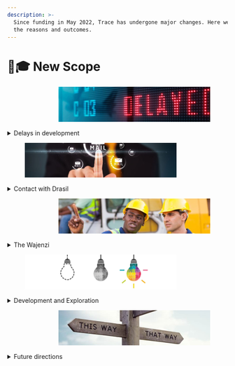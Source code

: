 ```yaml
---
description: >-
  Since funding in May 2022, Trace has undergone major changes. Here we explain
  the reasons and outcomes.
---
```


# 👩🎓 New Scope

<div align="right" data-full-width="false">

<figure><img src="../.gitbook/assets/delays_694x533.jpg" alt="" width="347"><figcaption></figcaption></figure>

</div>

<details>

<summary>Delays in development</summary>

The first few months of the project (May-July 2022) saw a good amount of work done on the codebase, as can be seen on Trace's [GitHub](https://github.com/CardanoTrace). Following initial enthusiasm, development slowed down, as a result of family-related commitments for the Project Coordinator. \
\
As months went by, the Lead Developer started taking on more diverse and engaging projects, including very exciting personal projects, ultimately resulting in their premature departure from Trace. \
\
This effectively left Trace with no Developer and made it necessary to restructure and rethink the whole Project. &#x20;

</details>

<div align="left">

<figure><img src="../.gitbook/assets/contact.jpg" alt="" width="347"><figcaption></figcaption></figure>

</div>

<details>

<summary>Contact with Drasil</summary>

As SPO of [RABIT](https://rabbitholepools.io) and member of various organisations in the Cardano Ecosystem, our Project Steward had the privilege of meeting many capable and enthusiastic people. Among these, the minds behind [Drasil](https://drasil.io) shine for their dedication to the bettering of Cardano and adoption of blockchain technology.\
\
Together with the Drasil Team, Trace will see further development and deliver on its commitment to the Cardano Community.&#x20;

</details>

<div align="right">

<figure><img src="../.gitbook/assets/BUILDERS.jpg" alt="" width="347"><figcaption></figcaption></figure>

</div>

<details>

<summary>The Wajenzi</summary>

[Wajenzi](https://www.canva.com/design/DAFYsOB\_K\_w/jo4UceR-DXYXA7glaOLuHQ/view) (Swahili for _builders_) is a Drasil initiative for the empowerment of blockchain developers in the Global South.  The first Wajenzi cohort consists of 5 interns from South Africa, Nigeria and Poland and is well underway in self-paced learning, under guidance of our Lead Developer.

Training is in partnership with [Gimbalabs](https://www.gimbalabs.com/gimbalgrid), with all trainees participating in the [PPBL (Plutus Project Based Learning)](https://www.gimbalabs.com/pbl/plutus) course as a mandatory element.  Traineeship may take up to six months, and consists of support for self-structured learning around blockchain development, programming and specific projects.

</details>

<div align="left">

<figure><img src="../.gitbook/assets/ef7a92a08d6ebcbff8a0f95196f927c3.png" alt="" width="347"><figcaption></figcaption></figure>

</div>

<details>

<summary>Development and Exploration</summary>

In collaboration with Drasil, **Trace will be presented to the Wajenzi as a real-world Cardano Project**, to put their newly-acquired skills to the test: in essence a practical component of their training.&#x20;

Every step will be carefully documented, with generic (here) and technical documentation, always keeping the Interns in mind. This will provide the Wajenzi with the tools to see a software project to launch, **following Exploratory and Development Steps**:

* Ideation&#x20;
* Prototyping of Solution
* Development and Testing
* Production

</details>

<div align="right">

<figure><img src="../.gitbook/assets/Crossroads_21661.jpeg" alt="" width="347"><figcaption></figcaption></figure>

</div>

<details>

<summary>Future directions</summary>

Funding already secured for Trace will allow the project to launch on Cardano's Testnet.

Community feedback is of utmost importance to us and will be used to determine if Trace should continue its journey toward Mainnet and see further functionality added.\
\
We have many exciting ideas, and we hope the Community will help us see some of them realised. &#x20;

</details>

